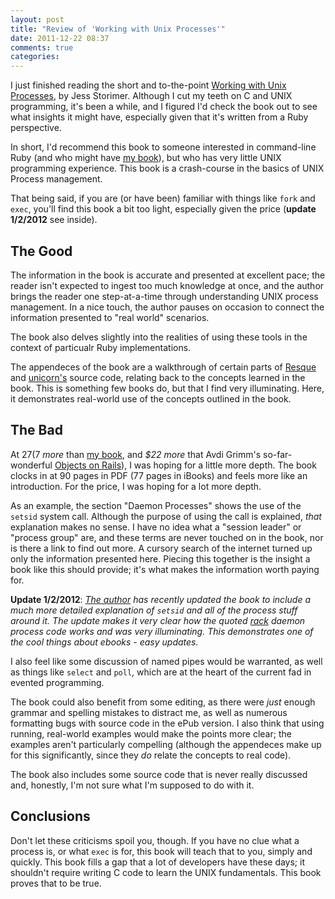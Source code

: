 ```yaml
---
layout: post
title: "Review of 'Working with Unix Processes'"
date: 2011-12-22 08:37
comments: true
categories: 
---
```


I just finished reading the short and to-the-point [Working with Unix Processes][processbook], by Jess Storimer.  Although
I cut my teeth on C and UNIX programming, it's been a while, and I figured I'd check the book out to see what insights it might
have, especially given that it's written from a Ruby perspective.

In short, I'd recommend this book to someone interested in command-line Ruby (and who might have [my book][mybook]), but who has
very little UNIX programming experience.  This book is a crash-course in the basics of UNIX Process management.

That being said, if you are (or have been) familiar with things like `fork` and `exec`, you'll find this book a bit too light, especially given the price (**update 1/2/2012** see inside).

<!-- more -->

## The Good

The information in the book is accurate and presented at excellent pace; the reader isn't expected to ingest too much knowledge
at once, and the author brings the reader one step-at-a-time through understanding UNIX process management.  In a nice touch, the author pauses on occasion to connect the information presented to "real world" scenarios.

The book also delves slightly into the realities of using these tools in the context of particualr Ruby implementations.  

The appendeces of the book are a walkthrough of certain parts of [Resque][resque] and [unicorn's][unicorn] source code,
relating back to the concepts learned in the book.  This is something few books do, but that I find very illuminating.  Here, it
demonstrates real-world use of the concepts outlined in the book.

## The Bad

At $27 ($7 *more* than [my book][mybook], and *$22 more* that Avdi Grimm's so-far-wonderful [Objects on Rails][objrails]), I was hoping for a little more depth.  The book clocks in at 90 pages in PDF (77 pages
  in iBooks) and feels more like an introduction.    For the price, I was hoping for a lot more depth.

As an example, the section "Daemon Processes" shows the use of the `setsid` system call.  Although the purpose of using the call
is explained, *that* explanation makes no sense.  I have no idea what a "session leader" or "process group" are, and these terms
are never touched on in the book, nor is there a link to find out more.  A cursory search of the internet turned up only the
information presented here.  Piecing this together is the insight a book like this should provide; it's what makes the
information worth paying for.

**Update 1/2/2012**: *[The author][jessi] has recently updated the book to include a *much* more detailed explanation of 
`setsid` and all of the process stuff around it.  The update makes it very clear how the quoted [rack][rack] daemon
process code works and was very illuminating.  This demonstrates one of the cool things about ebooks - easy updates.*

[jessi]: https://twitter.com/#!/jstorimer
[rack]: http://rack.rubyforge.org/

I also feel like some discussion of named pipes would be warranted, as well as things like `select` and `poll`, which are at the
heart of the current fad in evented programming.

The book could also benefit from some editing, as there were *just* enough grammar and spelling mistakes to distract me, as well as numerous formatting bugs with source code in the ePub version.  I also think that using running, real-world examples would make the points more clear; the examples aren't particularly compelling (although the appendeces make up for this significantly, since they *do* relate the concepts to real code).

The book also includes some source code that is never really discussed and, honestly, I'm not sure what I'm supposed to do with
it.

## Conclusions

Don't let these criticisms spoil you, though.  If you have no clue what a process is, or what `exec` is for, this book will teach
that to you, simply and quickly.  This book fills a gap that a lot of developers have these days; it shouldn't require writing C
code to learn the UNIX fundamentals.  This book proves that to be true.



[processbook]: http://workingwithunixprocesses.com/
[mybook]: http://www.awesomecommandlineapps.com/
[resque]: https://github.com/defunkt/resque
[unicorn]: http://unicorn.bogomips.org/
[objrails]: http://avdi.org/devblog/2011/11/15/early-access-beta-of-objects-on-rails-now-available-2/
